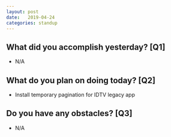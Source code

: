 ```yaml
---
layout:	post
date:	2019-04-24
categories:	standup
---
```

## What did you accomplish yesterday? [Q1]

- N/A

## What do you plan on doing today? [Q2]

- Install temporary pagination for IDTV legacy app

## Do you have any obstacles? [Q3]

- N/A